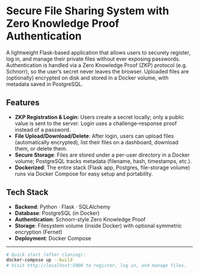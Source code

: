 # Secure File Sharing System with Zero Knowledge Proof Authentication

A lightweight Flask-based application that allows users to securely register, log in, and manage their private files without ever exposing passwords. Authentication is handled via a Zero Knowledge Proof (ZKP) protocol (e.g. Schnorr), so the user’s secret never leaves the browser. Uploaded files are (optionally) encrypted on disk and stored in a Docker volume, with metadata saved in PostgreSQL.

## Features
- **ZKP Registration & Login**: Users create a secret locally; only a public value is sent to the server. Login uses a challenge–response proof instead of a password.
- **File Upload/Download/Delete**: After login, users can upload files (automatically encrypted), list their files on a dashboard, download them, or delete them.
- **Secure Storage**: Files are stored under a per-user directory in a Docker volume; PostgreSQL tracks metadata (filename, hash, timestamps, etc.).
- **Dockerized**: The entire stack (Flask app, Postgres, file-storage volume) runs via Docker Compose for easy setup and portability.

## Tech Stack
- **Backend**: Python · Flask · SQLAlchemy
- **Database**: PostgreSQL (in Docker)
- **Authentication**: Schnorr-style Zero Knowledge Proof
- **Storage**: Filesystem volume (inside Docker) with optional symmetric encryption (Fernet)
- **Deployment**: Docker Compose

---

```bash
# Quick start (after cloning):
docker-compose up --build
# Visit http://localhost:5000 to register, log in, and manage files.
